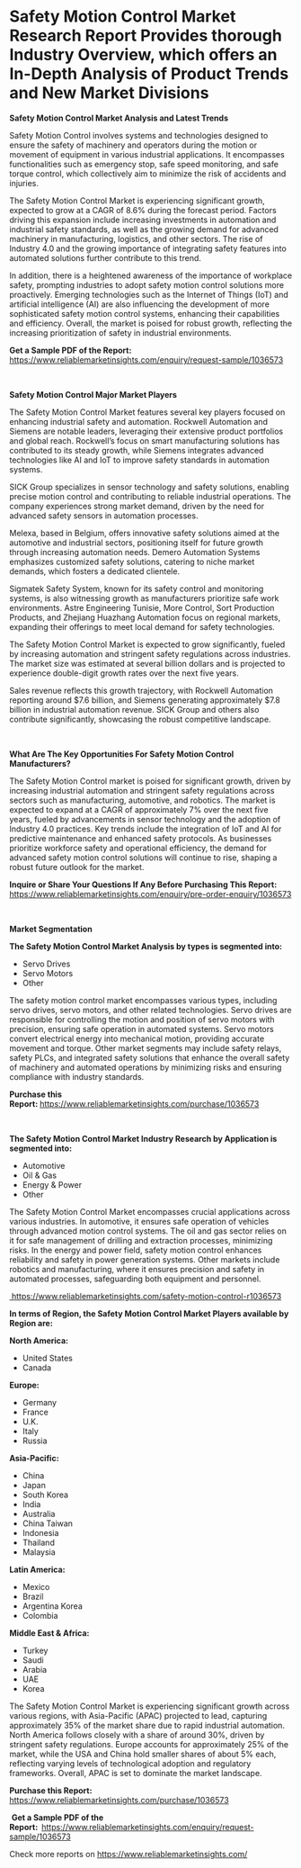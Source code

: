 <p><h1>Safety Motion Control Market Research Report Provides thorough Industry Overview, which offers an In-Depth Analysis of Product Trends and New Market Divisions</h1></p><p><strong>Safety Motion Control Market Analysis and Latest Trends</strong></p>
<p><p>Safety Motion Control involves systems and technologies designed to ensure the safety of machinery and operators during the motion or movement of equipment in various industrial applications. It encompasses functionalities such as emergency stop, safe speed monitoring, and safe torque control, which collectively aim to minimize the risk of accidents and injuries.</p><p>The Safety Motion Control Market is experiencing significant growth, expected to grow at a CAGR of 8.6% during the forecast period. Factors driving this expansion include increasing investments in automation and industrial safety standards, as well as the growing demand for advanced machinery in manufacturing, logistics, and other sectors. The rise of Industry 4.0 and the growing importance of integrating safety features into automated solutions further contribute to this trend.</p><p>In addition, there is a heightened awareness of the importance of workplace safety, prompting industries to adopt safety motion control solutions more proactively. Emerging technologies such as the Internet of Things (IoT) and artificial intelligence (AI) are also influencing the development of more sophisticated safety motion control systems, enhancing their capabilities and efficiency. Overall, the market is poised for robust growth, reflecting the increasing prioritization of safety in industrial environments.</p></p>
<p><strong>Get a Sample PDF of the Report:&nbsp;</strong> <a href="https://www.reliablemarketinsights.com/enquiry/request-sample/1036573?utm_campaign=2100&utm_medium=2&utm_source=Github&utm_content=ia&utm_term=22022025&utm_id=safety-motion-control">https://www.reliablemarketinsights.com/enquiry/request-sample/1036573</a></p>
<p>&nbsp;</p>
<p><strong>Safety Motion Control Major Market Players</strong></p>
<p><p>The Safety Motion Control Market features several key players focused on enhancing industrial safety and automation. Rockwell Automation and Siemens are notable leaders, leveraging their extensive product portfolios and global reach. Rockwell’s focus on smart manufacturing solutions has contributed to its steady growth, while Siemens integrates advanced technologies like AI and IoT to improve safety standards in automation systems.</p><p>SICK Group specializes in sensor technology and safety solutions, enabling precise motion control and contributing to reliable industrial operations. The company experiences strong market demand, driven by the need for advanced safety sensors in automation processes.</p><p>Melexa, based in Belgium, offers innovative safety solutions aimed at the automotive and industrial sectors, positioning itself for future growth through increasing automation needs. Demero Automation Systems emphasizes customized safety solutions, catering to niche market demands, which fosters a dedicated clientele.</p><p>Sigmatek Safety System, known for its safety control and monitoring systems, is also witnessing growth as manufacturers prioritize safe work environments. Astre Engineering Tunisie, More Control, Sort Production Products, and Zhejiang Huazhang Automation focus on regional markets, expanding their offerings to meet local demand for safety technologies.</p><p>The Safety Motion Control Market is expected to grow significantly, fueled by increasing automation and stringent safety regulations across industries. The market size was estimated at several billion dollars and is projected to experience double-digit growth rates over the next five years.</p><p>Sales revenue reflects this growth trajectory, with Rockwell Automation reporting around $7.6 billion, and Siemens generating approximately $7.8 billion in industrial automation revenue. SICK Group and others also contribute significantly, showcasing the robust competitive landscape.</p></p>
<p>&nbsp;</p>
<p><strong>What Are The Key Opportunities For Safety Motion Control Manufacturers?</strong></p>
<p><p>The Safety Motion Control market is poised for significant growth, driven by increasing industrial automation and stringent safety regulations across sectors such as manufacturing, automotive, and robotics. The market is expected to expand at a CAGR of approximately 7% over the next five years, fueled by advancements in sensor technology and the adoption of Industry 4.0 practices. Key trends include the integration of IoT and AI for predictive maintenance and enhanced safety protocols. As businesses prioritize workforce safety and operational efficiency, the demand for advanced safety motion control solutions will continue to rise, shaping a robust future outlook for the market.</p></p>
<p><strong>Inquire or Share Your Questions If Any Before Purchasing This Report:</strong> <a href="https://www.reliablemarketinsights.com/enquiry/pre-order-enquiry/1036573?utm_campaign=2100&utm_medium=2&utm_source=Github&utm_content=ia&utm_term=22022025&utm_id=safety-motion-control">https://www.reliablemarketinsights.com/enquiry/pre-order-enquiry/1036573</a></p>
<p>&nbsp;</p>
<p><strong>Market Segmentation</strong></p>
<p><strong>The Safety Motion Control Market Analysis by types is segmented into:</strong></p>
<p><ul><li>Servo Drives</li><li>Servo Motors</li><li>Other</li></ul></p>
<p><p>The safety motion control market encompasses various types, including servo drives, servo motors, and other related technologies. Servo drives are responsible for controlling the motion and position of servo motors with precision, ensuring safe operation in automated systems. Servo motors convert electrical energy into mechanical motion, providing accurate movement and torque. Other market segments may include safety relays, safety PLCs, and integrated safety solutions that enhance the overall safety of machinery and automated operations by minimizing risks and ensuring compliance with industry standards.</p></p>
<p><strong>Purchase this Report:&nbsp;</strong><a href="https://www.reliablemarketinsights.com/purchase/1036573?utm_campaign=2100&utm_medium=2&utm_source=Github&utm_content=ia&utm_term=22022025&utm_id=safety-motion-control">https://www.reliablemarketinsights.com/purchase/1036573</a></p>
<p>&nbsp;</p>
<p><strong>The Safety Motion Control Market Industry Research by Application is segmented into:</strong></p>
<p><ul><li>Automotive</li><li>Oil & Gas</li><li>Energy & Power</li><li>Other</li></ul></p>
<p><p>The Safety Motion Control Market encompasses crucial applications across various industries. In automotive, it ensures safe operation of vehicles through advanced motion control systems. The oil and gas sector relies on it for safe management of drilling and extraction processes, minimizing risks. In the energy and power field, safety motion control enhances reliability and safety in power generation systems. Other markets include robotics and manufacturing, where it ensures precision and safety in automated processes, safeguarding both equipment and personnel.</p></p>
<p><a href="https://www.reliablemarketinsights.com/safety-motion-control-r1036573?utm_campaign=2100&utm_medium=2&utm_source=Github&utm_content=ia&utm_term=22022025&utm_id=safety-motion-control">&nbsp;https://www.reliablemarketinsights.com/safety-motion-control-r1036573</a></p>
<p><strong>In terms of Region, the Safety Motion Control Market Players available by Region are:</strong></p>
<p>
    <p> <strong> North America: </strong>
        <ul>
            <li>United States</li>
            <li>Canada</li>
        </ul>
        </p> 
    <p> <strong> Europe: </strong>
        <ul>
            <li>Germany</li>
            <li>France</li>
            <li>U.K.</li>
            <li>Italy</li>
            <li>Russia</li>
        </ul>
        </p> 
    <p> <strong> Asia-Pacific: </strong>
        <ul>
            <li>China</li>
            <li>Japan</li>
            <li>South Korea</li>
            <li>India</li>
            <li>Australia</li>
            <li>China Taiwan</li>
            <li>Indonesia</li>
            <li>Thailand</li>
            <li>Malaysia</li>
        </ul>
        </p> 
    <p> <strong> Latin America: </strong>
        <ul>
            <li>Mexico</li>
            <li>Brazil</li>
            <li>Argentina Korea</li>
            <li>Colombia</li>
        </ul>
        </p> 
    <p> <strong> Middle East & Africa: </strong>
        <ul>
            <li>Turkey</li>
            <li>Saudi</li>
            <li>Arabia</li>
            <li>UAE</li>
            <li>Korea</li>
        </ul>
    </p>
    </p>
<p><p>The Safety Motion Control Market is experiencing significant growth across various regions, with Asia-Pacific (APAC) projected to lead, capturing approximately 35% of the market share due to rapid industrial automation. North America follows closely with a share of around 30%, driven by stringent safety regulations. Europe accounts for approximately 25% of the market, while the USA and China hold smaller shares of about 5% each, reflecting varying levels of technological adoption and regulatory frameworks. Overall, APAC is set to dominate the market landscape.</p></p>
<p><strong>Purchase this Report: </strong><a href="https://www.reliablemarketinsights.com/purchase/1036573?utm_campaign=2100&utm_medium=2&utm_source=Github&utm_content=ia&utm_term=22022025&utm_id=safety-motion-control">https://www.reliablemarketinsights.com/purchase/1036573</a></p>
<p>&nbsp;<strong>Get a Sample PDF of the Report:&nbsp;&nbsp;</strong><a href="https://www.reliablemarketinsights.com/enquiry/request-sample/1036573?utm_campaign=2100&utm_medium=2&utm_source=Github&utm_content=ia&utm_term=22022025&utm_id=safety-motion-control">https://www.reliablemarketinsights.com/enquiry/request-sample/1036573</a></p>
<p><strong></strong></p>
<p>Check more reports on <a href="https://www.reliablemarketinsights.com/?utm_campaign=2100&utm_medium=2&utm_source=Github&utm_content=ia&utm_term=22022025&utm_id=safety-motion-control">https://www.reliablemarketinsights.com/</a></p>